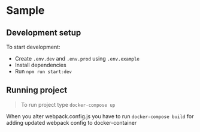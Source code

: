 # Sample

## Development setup

To start development:

* Create `.env.dev` and `.env.prod` using `.env.example`
* Install dependencies
* Run `npm run start:dev`

## Running project

> To run project type `docker-compose up`

When you alter webpack.config.js you have to run `docker-compose build` for adding updated webpack config to docker-container
